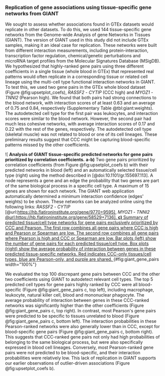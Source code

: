 ### Replication of gene associations using tissue-specific gene networks from GIANT

We sought to assess whether associations found in GTEx datasets would replicate in other datasets.
To do this, we used 144 tissue-specific gene networks from the Genome-wide Analysis of gene Networks in Tissues (GIANT).
The version of GIANT used in this study did not include GTEx samples, making it an ideal case for replication.
These networks were built from different interaction measurements, including protein-interaction, transcription factor regulation, chemical/genetic perturbations and microRNA target profiles from the Molecular Signatures Database (MSigDB).
We hypothesized that highly-ranked gene pairs using three different coefficients in a single tissue (whole blood in GTEx) that represented real patterns would often replicate in a corresponding tissue or related cell lineage using the multi-cell type functional interaction networks in GIANT.
To test this, we used two gene pairs in the GTEx whole blood dataset (Figure @fig:upsetplot_coefs), *RASSF2* - *CYTIP* (CCC high) and *MYOZ1* - *TNNI2* (Pearson high).
We found that both pairs had strong connections to the blood network, with interaction scores of at least 0.63 and an average of 0.75 and 0.84, respectively (Supplementary Table @tbl:giant:weights).
The autodetected cell type for the first pair was leukocytes, and interaction scores were similar to the blood network.
However, the second pair had much less cohesive networks, with average interaction scores of 0.17 and 0.22 with the rest of the genes, respectively.
The autodetected cell type (skeletal muscle) was not related to blood or one of its cell lineages.
These preliminary results suggest that CCC might be capturing blood-specific patterns missed by the other coefficients.

![
**Analysis of GIANT tissue-specific predicted networks for gene pairs prioritized by correlation coefficients.**
**a-b)** Two gene pairs prioritized by correlation coefficients (from Figure @fig:upsetplot_coefs b) with their predicted networks in blood (left) and an automatically selected tissue/cell type (right) using the method described in [@doi:10.1101/gr.155697.113].
A node represents a gene and an edge the probability that two genes are part of the same biological process in a specific cell type.
A maximum of 15 genes are shown for each network.
The GIANT web application automatically determined a minimum interaction confidence (edges' weights) to be shown.
These networks can be analyzed online using the following links:
*RASSF2* - *CYTIP* [@url:https://hb.flatironinstitute.org/gene/9770+9595],
*MYOZ1* - *TNNI2* [@url:https://hb.flatironinstitute.org/gene/58529+7136].
**c)** Summary of predicted tissue/cell type networks for gene pairs exclusively prioritized by CCC and Pearson.
The first row combines all gene pairs where CCC is high and Pearson or Spearman are low.
The second row combines all gene pairs where Pearson is high and CCC or Spearman are low.
Bar plots (left) show the number of gene pairs for each predicted tissue/cell type.
Box plots (right) show the average probability of interaction between genes in these predicted tissue-specific networks.
Red indicates CCC-only tissues/cell types, blue are Pearson-only, and purple are shared.
](images/coefs_comp/giant_networks/top_gene_pairs-main.svg "GIANT network interaction on gene pairs"){#fig:giant_gene_pairs width="100%"}


We evaluated the top 100 discrepant gene pairs between CCC and the other two coefficients using GIANT to autodetect relevant cell types.
The top 5 predicted cell types for gene pairs highly ranked by CCC were all blood-specific (Figure @fig:giant_gene_pairs c, top left), including macrophage, leukocyte, natural killer cell, blood and mononuclear phagocyte.
The average probability of interaction between genes in these CCC-ranked networks was significantly higher than the other coefficients (Figure @fig:giant_gene_pairs c, top right).
In contrast, most Pearson's gene pairs were predicted to be specific to tissues unrelated to blood (Figure @fig:giant_gene_pairs c, bottom left).
The interaction probabilities in these Pearson-ranked networks were also generally lower than in CCC, except for blood-specific gene pairs (Figure @fig:giant_gene_pairs c, bottom right).
This suggests that CCC-ranked gene pairs not only had high probabilities of belonging to the same biological process, but were also specifically expressed in blood cell lineages.
Conversely, most Pearson-ranked gene pairs were not predicted to be blood-specific, and their interaction probabilities were relatively low.
This lack of replication in GIANT supports our earlier observations of outlier-driven associations (Figure @fig:upsetplot_coefs b).
